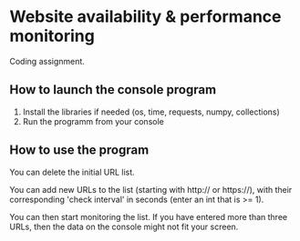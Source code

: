 # Website availability & performance monitoring
Coding assignment.

## How to launch the console program

1. Install the libraries if needed (os, time, requests, numpy, collections)
1. Run the programm from your console

## How to use the program

You can delete the initial URL list.

You can add new URLs to the list (starting with http:// or https://), with their corresponding 'check interval' in seconds (enter an int that is >= 1).

You can then start monitoring the list. If you have entered more than three URLs, then the data on the console might not fit your screen.


